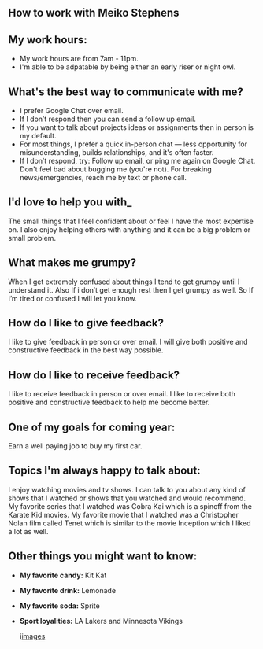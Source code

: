 ## How to work with Meiko Stephens

## My work hours:
* My work hours are from 7am - 11pm. 
 * I'm able to be adpatable by being either an early riser or night owl.

 ## What's the best way to communicate with me?
 * I prefer Google Chat over email.
 * If I don’t respond then you can send a follow up email.
* If you want to talk about projects ideas or assignments then in person is my default.
* For most things, I prefer a quick in-person chat — less opportunity for misunderstanding, builds relationships, and it's often faster.
* If I don’t respond, try: Follow up email, or ping me again on Google Chat. Don't feel bad about bugging me (you're not). For breaking news/emergencies, reach me by text or phone call.

## I'd love to help you with_
The small things that I feel confident about or feel I have the most expertise on. I also enjoy helping others with anything and it can be a big problem or small problem.

## What makes me grumpy?
When I get extremely confused about things I tend to get grumpy until I understand it. Also If i don’t get enough rest then I get grumpy as well. So If I’m tired or confused I will let you know. 

## How do I like to give feedback?
I like to give feedback in person or over email.  I will give both positive and constructive feedback in the best way possible.

## How do I like to receive feedback?
I like to receive feedback in person or over email. I like to receive both positive and constructive feedback to help me become better.

## One of my goals for coming year:
Earn a well paying job to buy my first car.

## Topics I'm always happy to talk about:
I enjoy watching movies and tv shows. I can talk to you about any kind of shows that I watched or shows that you watched and would recommend. My favorite series that I watched was Cobra Kai which is a spinoff from the Karate Kid movies. My favorite movie that I watched was a Christopher Nolan film called Tenet which is similar to the movie Inception which I liked a lot as well.

## Other things you might want to know:
* **My favorite candy:** Kit Kat
* **My favorite drink:** Lemonade
* **My favorite soda:** Sprite
* **Sport loyalities:** LA Lakers and Minnesota Vikings

  i[images](images/meiko-stephens.jpg)

